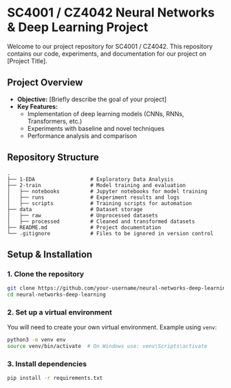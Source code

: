 # SC4001 / CZ4042 Neural Networks & Deep Learning Project

Welcome to our project repository for SC4001 / CZ4042. This repository contains our code, experiments, and documentation for our project on [Project Title].

## Project Overview

- **Objective:** [Briefly describe the goal of your project]
- **Key Features:**
  - Implementation of deep learning models (CNNs, RNNs, Transformers, etc.)
  - Experiments with baseline and novel techniques
  - Performance analysis and comparison

## Repository Structure

```
.
├── 1-EDA                  # Exploratory Data Analysis
├── 2-train                # Model training and evaluation
│   ├── notebooks          # Jupyter notebooks for model training
│   ├── runs               # Experiment results and logs
│   ├── scripts            # Training scripts for automation
├── data                   # Dataset storage
│   ├── raw                # Unprocessed datasets
│   ├── processed          # Cleaned and transformed datasets
├── README.md              # Project documentation
└── .gitignore             # Files to be ignored in version control
```

## Setup & Installation

### 1. Clone the repository
```bash
git clone https://github.com/your-username/neural-networks-deep-learning.git
cd neural-networks-deep-learning
```

### 2. Set up a virtual environment
You will need to create your own virtual environment. Example using `venv`:
```bash
python3 -m venv env
source venv/bin/activate  # On Windows use: venv\Scripts\activate
```

### 3. Install dependencies
```bash
pip install -r requirements.txt
```

